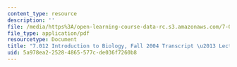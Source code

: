 ```yaml
---
content_type: resource
description: ''
file: /media/https%3A/open-learning-course-data-rc.s3.amazonaws.com/7-01sc-fundamentals-of-biology-fall-2011/5a978ea225284865577cde036f7260b8_7_0122004L09.pdf
file_type: application/pdf
resourcetype: Document
title: "7.012 Introduction to Biology, Fall 2004 Transcript \u2013 Lecture 9"
uid: 5a978ea2-2528-4865-577c-de036f7260b8
---
```

